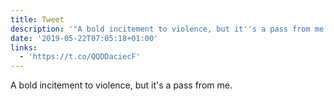 ```yaml
---
title: Tweet
description: '"A bold incitement to violence, but it''s a pass from me. "'
date: '2019-05-22T07:05:18+01:00'
links:
  - 'https://t.co/QQDDaciecF'
---
```

A bold incitement to violence, but it's a pass from me. 

